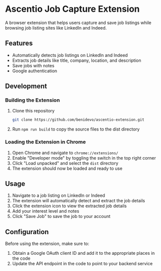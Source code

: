 # Ascentio Job Capture Extension

A browser extension that helps users capture and save job listings while browsing job listing sites like LinkedIn and Indeed.

## Features

- Automatically detects job listings on LinkedIn and Indeed
- Extracts job details like title, company, location, and description
- Save jobs with notes
- Google authentication

## Development

### Building the Extension

1. Clone this repository

    ```bash
    git clone https://github.com/benidevo/ascentio-extension.git
    ```

2. Run `npm run build` to copy the source files to the dist directory

### Loading the Extension in Chrome

1. Open Chrome and navigate to `chrome://extensions/`
2. Enable "Developer mode" by toggling the switch in the top right corner
3. Click "Load unpacked" and select the `dist` directory
4. The extension should now be loaded and ready to use

## Usage

1. Navigate to a job listing on LinkedIn or Indeed
2. The extension will automatically detect and extract the job details
3. Click the extension icon to view the extracted job details
4. Add your interest level and notes
5. Click "Save Job" to save the job to your account

## Configuration

Before using the extension, make sure to:

1. Obtain a Google OAuth client ID and add it to the appropriate places in the code
2. Update the API endpoint in the code to point to your backend service
